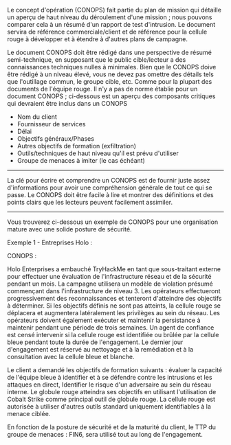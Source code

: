 Le concept d'opération (CONOPS) fait partie du plan de mission qui détaille un aperçu de haut niveau du déroulement d'une mission ; nous pouvons comparer cela à un résumé d'un rapport de test d'intrusion. Le document servira de référence commerciale/client et de référence pour la cellule rouge à développer et à étendre à d'autres plans de campagne.

Le document CONOPS doit être rédigé dans une perspective de résumé semi-technique, en supposant que le public cible/lecteur a des connaissances techniques nulles à minimales. Bien que le CONOPS doive être rédigé à un niveau élevé, vous ne devez pas omettre des détails tels que l'outillage commun, le groupe cible, etc. Comme pour la plupart des documents de l'équipe rouge. Il n'y a pas de norme établie pour un document CONOPS ; ci-dessous est un aperçu des composants critiques qui devraient être inclus dans un CONOPS

-   Nom du client
-   Fournisseur de services
-   Délai
-   Objectifs généraux/Phases
-   Autres objectifs de formation (exfiltration)
-   Outils/techniques de haut niveau qu'il est prévu d'utiliser
-   Groupe de menaces à imiter (le cas échéant)

* * * * *

La clé pour écrire et comprendre un CONOPS est de fournir juste assez d'informations pour avoir une compréhension générale de tout ce qui se passe. Le CONOPS doit être facile à lire et montrer des définitions et des points clairs que les lecteurs peuvent facilement assimiler.

* * * * *

Vous trouverez ci-dessous un exemple de CONOPS pour une organisation mature avec une solide posture de sécurité.

Exemple 1 - Entreprises Holo :

CONOPS :

Holo Enterprises a embauché TryHackMe en tant que sous-traitant externe pour effectuer une évaluation de l'infrastructure réseau et de la sécurité pendant un mois. La campagne utilisera un modèle de violation présumé commençant dans l'infrastructure de niveau 3. Les opérateurs effectueront progressivement des reconnaissances et tenteront d'atteindre des objectifs à déterminer. Si les objectifs définis ne sont pas atteints, la cellule rouge se déplacera et augmentera latéralement les privilèges au sein du réseau. Les opérateurs doivent également exécuter et maintenir la persistance à maintenir pendant une période de trois semaines. Un agent de confiance est censé intervenir si la cellule rouge est identifiée ou brûlée par la cellule bleue pendant toute la durée de l'engagement. Le dernier jour d'engagement est réservé au nettoyage et à la remédiation et à la consultation avec la cellule bleue et blanche.

Le client a demandé les objectifs de formation suivants : évaluer la capacité de l'équipe bleue à identifier et à se défendre contre les intrusions et les attaques en direct, Identifier le risque d'un adversaire au sein du réseau interne. Le globule rouge atteindra ses objectifs en utilisant l'utilisation de Cobalt Strike comme principal outil de globule rouge. La cellule rouge est autorisée à utiliser d'autres outils standard uniquement identifiables à la menace ciblée.

En fonction de la posture de sécurité et de la maturité du client, le TTP du groupe de menaces : FIN6, sera utilisé tout au long de l'engagement.
